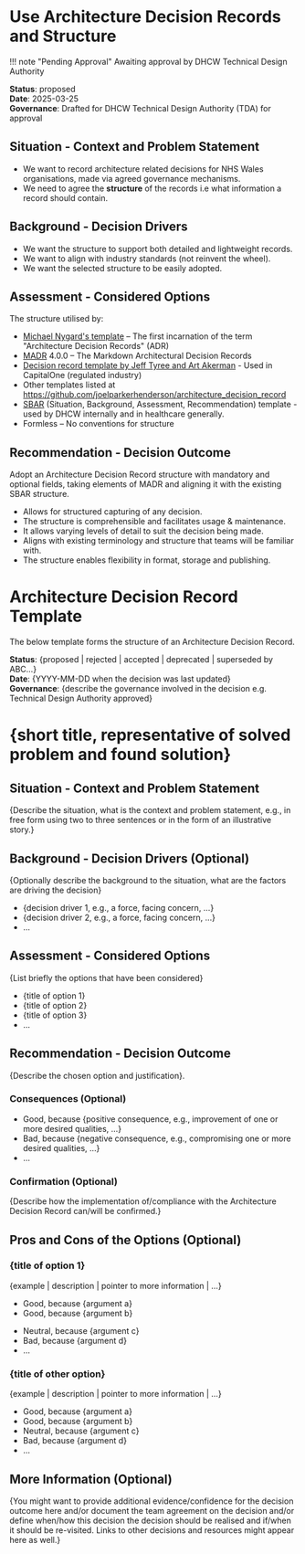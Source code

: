 # Use Architecture Decision Records and Structure

!!! note "Pending Approval"
    Awaiting approval by DHCW Technical Design Authority

**Status**: proposed  
**Date**: 2025-03-25  
**Governance**: Drafted for DHCW Technical Design Authority (TDA) for approval

## Situation - Context and Problem Statement

* We want to record architecture related decisions for NHS Wales organisations, made via agreed governance mechanisms.
* We need to agree the **structure** of the records i.e what information a record should contain.

## Background - Decision Drivers

* We want the structure to support both detailed and lightweight records.
* We want to align with industry standards (not reinvent the wheel).
* We want the selected structure to be easily adopted.

## Assessment - Considered Options

The structure utilised by:

* [Michael Nygard's template](http://thinkrelevance.com/blog/2011/11/15/documenting-architecture-decisions) – The first incarnation of the term "Architecture Decision Records" (ADR)
* [MADR](https://adr.github.io/madr/) 4.0.0 – The Markdown Architectural Decision Records
* [Decision record template by Jeff Tyree and Art Akerman](https://github.com/joelparkerhenderson/architecture-decision-record/tree/main/locales/en/templates/decision-record-template-by-jeff-tyree-and-art-akerman) - Used in CapitalOne (regulated industry)
* Other templates listed at <https://github.com/joelparkerhenderson/architecture_decision_record>
* [SBAR](https://en.wikipedia.org/wiki/SBAR) (Situation, Background, Assessment, Recommendation) template - used by DHCW internally and in healthcare generally.
* Formless – No conventions for structure

## Recommendation - Decision Outcome

Adopt an Architecture Decision Record structure with mandatory and optional fields,  taking elements of MADR and aligning it with the existing SBAR structure.

* Allows for structured capturing of any decision.
* The structure is comprehensible and facilitates usage & maintenance.
* It allows varying levels of detail to suit the decision being made.
* Aligns with existing terminology and structure that teams will be familiar with.  
* The structure enables flexibility in format, storage and publishing.

# Architecture Decision Record Template

The below template forms the structure of an Architecture Decision Record.

**Status**: {proposed | rejected | accepted | deprecated | superseded by ABC...}  
**Date**: {YYYY-MM-DD when the decision was last updated}  
**Governance**: {describe the governance involved in the decision e.g. Technical Design Authority  approved}  

# {short title, representative of solved problem and found solution}

## Situation - Context and Problem Statement

{Describe the situation, what is the context and problem statement, e.g., in free form using two to three sentences or in the form of an illustrative story.}

## Background - Decision Drivers (Optional)

{Optionally describe the background to the situation, what are the factors are driving the decision}

* {decision driver 1, e.g., a force, facing concern, …}
* {decision driver 2, e.g., a force, facing concern, …}
* … <!-- numbers of drivers can vary -->

## Assessment - Considered Options

{List briefly the options that have been considered}

* {title of option 1}
* {title of option 2}
* {title of option 3}
* … <!-- numbers of options can vary -->

## Recommendation - Decision Outcome

{Describe the chosen option and justification}.

### Consequences (Optional)

* Good, because {positive consequence, e.g., improvement of one or more desired qualities, …}
* Bad, because {negative consequence, e.g., compromising one or more desired qualities, …}
* … <!-- numbers of consequences can vary -->

### Confirmation (Optional)

{Describe how the implementation of/compliance with the Architecture Decision Record can/will be confirmed.}

## Pros and Cons of the Options (Optional)

### {title of option 1}

<!-- This is an optional element. Feel free to remove. -->
{example | description | pointer to more information | …}

* Good, because {argument a}
* Good, because {argument b}
<!-- use "neutral" if the given argument weights neither for good nor bad -->
* Neutral, because {argument c}
* Bad, because {argument d}
* … <!-- numbers of pros and cons can vary -->

### {title of other option}

{example | description | pointer to more information | …}

* Good, because {argument a}
* Good, because {argument b}
* Neutral, because {argument c}
* Bad, because {argument d}
* …

## More Information (Optional)

{You might want to provide additional evidence/confidence for the decision outcome here and/or document the team agreement on the decision and/or define when/how this decision the decision should be realised and if/when it should be re-visited. Links to other decisions and resources might appear here as well.}
